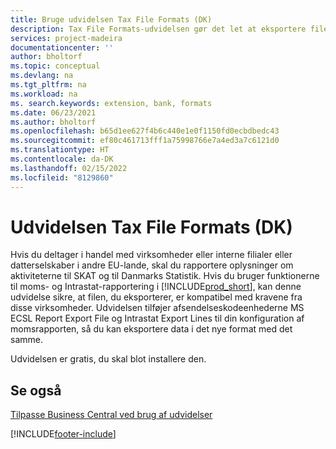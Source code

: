 ```yaml
---
title: Bruge udvidelsen Tax File Formats (DK)
description: Tax File Formats-udvidelsen gør det let at eksportere filer, der forud er formateret til at opfylde bankkravene til elektroniske afsendelser.
services: project-madeira
documentationcenter: ''
author: bholtorf
ms.topic: conceptual
ms.devlang: na
ms.tgt_pltfrm: na
ms.workload: na
ms. search.keywords: extension, bank, formats
ms.date: 06/23/2021
ms.author: bholtorf
ms.openlocfilehash: b65d1ee627f4b6c440e1e0f1150fd0ecbdbedc43
ms.sourcegitcommit: ef80c461713fff1a75998766e7a4ed3a7c6121d0
ms.translationtype: HT
ms.contentlocale: da-DK
ms.lasthandoff: 02/15/2022
ms.locfileid: "8129860"
---
```

# <a name="the-tax-file-formats-dk-extension"></a>Udvidelsen Tax File Formats (DK)
Hvis du deltager i handel med virksomheder eller interne filialer eller datterselskaber i andre EU-lande, skal du rapportere oplysninger om aktiviteterne til SKAT og til Danmarks Statistik. Hvis du bruger funktionerne til moms- og Intrastat-rapportering i [!INCLUDE[prod_short](includes/prod_short.md)], kan denne udvidelse sikre, at filen, du eksporterer, er kompatibel med kravene fra disse virksomheder. Udvidelsen tilføjer afsendelseskodeenhederne MS ECSL Report Export File og Intrastat Export Lines til din konfiguration af momsrapporten, så du kan eksportere data i det nye format med det samme.

Udvidelsen er gratis, du skal blot installere den.

## <a name="see-also"></a>Se også
[Tilpasse Business Central ved brug af udvidelser](ui-extensions.md)


[!INCLUDE[footer-include](includes/footer-banner.md)]